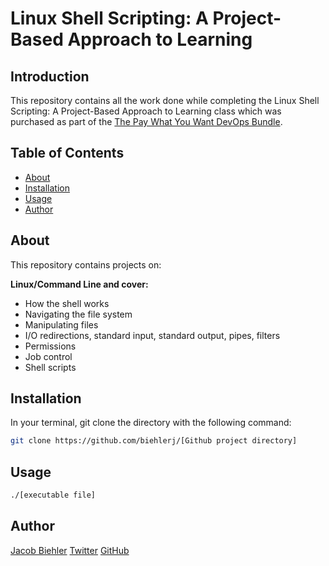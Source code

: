 # Linux Shell Scripting: A Project-Based Approach to Learning

## Introduction

This repository contains all the work done while completing the Linux Shell Scripting: A Project-Based Approach to Learning class which was purchased as part of the [The Pay What You Want DevOps Bundle](https://shop.interestingengineering.com/sales/pay-what-you-want-devops-bundle).

## Table of Contents

* [About](#about)
* [Installation](#installation)
* [Usage](#usage)
* [Author](#author)

## About

This repository contains projects on:

**Linux/Command Line and cover:**

* How the shell works
* Navigating the file system
* Manipulating files
* I/O redirections, standard input, standard output, pipes, filters
* Permissions
* Job control
* Shell scripts

## Installation

In your terminal, git clone the directory with the following command:

```sh
git clone https://github.com/biehlerj/[Github project directory]
```

## Usage

```sh
./[executable file]
```

## Author

[Jacob Biehler](https://www.linkedin.com/in/jacob-biehler-475573139/)
[Twitter](https://twitter.com/Biehlerj)
[GitHub](https://gitlab.com/biehlerj)

